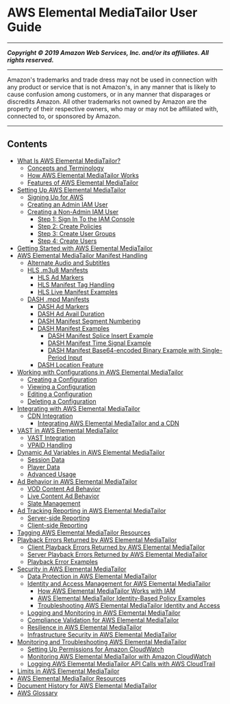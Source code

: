 # AWS Elemental MediaTailor User Guide

-----
*****Copyright &copy; 2019 Amazon Web Services, Inc. and/or its affiliates. All rights reserved.*****

-----
Amazon's trademarks and trade dress may not be used in 
     connection with any product or service that is not Amazon's, 
     in any manner that is likely to cause confusion among customers, 
     or in any manner that disparages or discredits Amazon. All other 
     trademarks not owned by Amazon are the property of their respective
     owners, who may or may not be affiliated with, connected to, or 
     sponsored by Amazon.

-----
## Contents
+ [What Is AWS Elemental MediaTailor?](what-is.md)
   + [Concepts and Terminology](what-is-terms.md)
   + [How AWS Elemental MediaTailor Works](what-is-flow.md)
   + [Features of AWS Elemental MediaTailor](what-is-features.md)
+ [Setting Up AWS Elemental MediaTailor](setting-up.md)
   + [Signing Up for AWS](setting-up-aws-sign-up.md)
   + [Creating an Admin IAM User](setting-up-create-admin-user.md)
   + [Creating a Non-Admin IAM User](setting-up-create-non-admin-user.md)
      + [Step 1: Sign In To the IAM Console](sign-in-to-iam-console.md)
      + [Step 2: Create Policies](setting-up-non-admin-policies.md)
      + [Step 3: Create User Groups](setting-up-non-admin-groups.md)
      + [Step 4: Create Users](setting-up-non-admin-users.md)
+ [Getting Started with AWS Elemental MediaTailor](getting-started.md)
+ [AWS Elemental MediaTailor Manifest Handling](manifest.md)
   + [Alternate Audio and Subtitles](manifest-audio-captions.md)
   + [HLS .m3u8 Manifests](manifest-hls.md)
      + [HLS Ad Markers](hls-ad-markers.md)
      + [HLS Manifest Tag Handling](manifest-hls-tags.md)
      + [HLS Live Manifest Examples](manifest-hls-example.md)
   + [DASH .mpd Manifests](manifest-dash.md)
      + [DASH Ad Markers](dash-ad-markers.md)
      + [DASH Ad Avail Duration](dash-ad-avail-duration.md)
      + [DASH Manifest Segment Numbering](dash-manifest-segment-numbering.md)
      + [DASH Manifest Examples](dash-manifest-examples.md)
         + [DASH Manifest Splice Insert Example](dash-manifest-splice-insert-example.md)
         + [DASH Manifest Time Signal Example](dash-manifest-time-signal-example.md)
         + [DASH Manifest Base64-encoded Binary Example with Single-Period Input](single-period-dash-manifest-example.md)
      + [DASH Location Feature](dash-location-feature.md)
+ [Working with Configurations in AWS Elemental MediaTailor](configurations.md)
   + [Creating a Configuration](configurations-create.md)
   + [Viewing a Configuration](configurations-view.md)
   + [Editing a Configuration](configurations-edit.md)
   + [Deleting a Configuration](configurations-delete.md)
+ [Integrating with AWS Elemental MediaTailor](integrating.md)
   + [CDN Integration](integrating-cdn.md)
      + [Integrating AWS Elemental MediaTailor and a CDN](integrating-cdn-standard.md)
+ [VAST in AWS Elemental MediaTailor](vast.md)
   + [VAST Integration](vast-integration.md)
   + [VPAID Handling](vpaid.md)
+ [Dynamic Ad Variables in AWS Elemental MediaTailor](variables.md)
   + [Session Data](variables-session.md)
   + [Player Data](variables-player.md)
   + [Advanced Usage](variables-advanced-usage.md)
+ [Ad Behavior in AWS Elemental MediaTailor](ad-behavior.md)
   + [VOD Content Ad Behavior](ad-behavior-vod.md)
   + [Live Content Ad Behavior](ad-behavior-live.md)
   + [Slate Management](slate-management.md)
+ [Ad Tracking Reporting in AWS Elemental MediaTailor](ad-reporting.md)
   + [Server-side Reporting](ad-reporting-server-side.md)
   + [Client-side Reporting](ad-reporting-client-side.md)
+ [Tagging AWS Elemental MediaTailor Resources](tagging.md)
+ [Playback Errors Returned by AWS Elemental MediaTailor](playback-errors.md)
   + [Client Playback Errors Returned by AWS Elemental MediaTailor](playback-errors-client.md)
   + [Server Playback Errors Returned by AWS Elemental MediaTailor](playback-errors-server.md)
   + [Playback Error Examples](playback-errors-examples.md)
+ [Security in AWS Elemental MediaTailor](security.md)
   + [Data Protection in AWS Elemental MediaTailor](data-protection.md)
   + [Identity and Access Management for AWS Elemental MediaTailor](security-iam.md)
      + [How AWS Elemental MediaTailor Works with IAM](security-iam-service-with-iam.md)
      + [AWS Elemental MediaTailor Identity-Based Policy Examples](security-iam-id-based-policy-examples.md)
      + [Troubleshooting AWS Elemental MediaTailor Identity and Access](security-iam-troubleshoot.md)
   + [Logging and Monitoring in AWS Elemental MediaTailor](security-log-monitor.md)
   + [Compliance Validation for AWS Elemental MediaTailor](servicename-compliance.md)
   + [Resilience in AWS Elemental MediaTailor](disaster-recovery-resiliency.md)
   + [Infrastructure Security in AWS Elemental MediaTailor](network-isolation.md)
+ [Monitoring and Troubleshooting AWS Elemental MediaTailor](monitoring.md)
   + [Setting Up Permissions for Amazon CloudWatch](monitoring-permissions.md)
   + [Monitoring AWS Elemental MediaTailor with Amazon CloudWatch](monitoring-cloudwatch.md)
   + [Logging AWS Elemental MediaTailor API Calls with AWS CloudTrail](logging-using-cloudtrail.md)
+ [Limits in AWS Elemental MediaTailor](limits.md)
+ [AWS Elemental MediaTailor Resources](resources.md)
+ [Document History for AWS Elemental MediaTailor](document-history.md)
+ [AWS Glossary](glossary.md)
